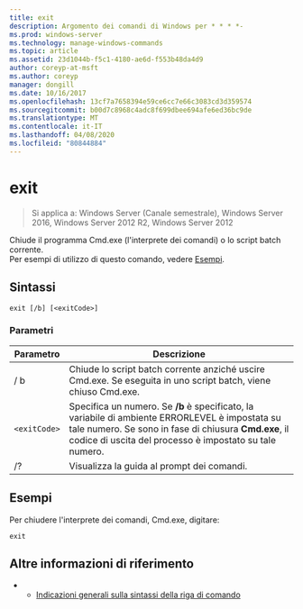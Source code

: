 ```yaml
---
title: exit
description: Argomento dei comandi di Windows per * * * *-
ms.prod: windows-server
ms.technology: manage-windows-commands
ms.topic: article
ms.assetid: 23d1044b-f5c1-4180-ae6d-f553b48da4d9
author: coreyp-at-msft
ms.author: coreyp
manager: dongill
ms.date: 10/16/2017
ms.openlocfilehash: 13cf7a7658394e59ce6cc7e66c3083cd3d359574
ms.sourcegitcommit: b00d7c8968c4adc8f699dbee694afe6ed36bc9de
ms.translationtype: MT
ms.contentlocale: it-IT
ms.lasthandoff: 04/08/2020
ms.locfileid: "80844884"
---
```

# <a name="exit"></a>exit

>Si applica a: Windows Server (Canale semestrale), Windows Server 2016, Windows Server 2012 R2, Windows Server 2012

Chiude il programma Cmd.exe (l'interprete dei comandi) o lo script batch corrente.  
Per esempi di utilizzo di questo comando, vedere [Esempi](#BKMK_examples).  
## <a name="syntax"></a>Sintassi  
```  
exit [/b] [<exitCode>]  
```  
### <a name="parameters"></a>Parametri  

| Parametro  |                                                                                         Descrizione                                                                                          |
|------------|----------------------------------------------------------------------------------------------------------------------------------------------------------------------------------------------|
|     / b     |                                      Chiude lo script batch corrente anziché uscire Cmd.exe. Se eseguita in uno script batch, viene chiuso Cmd.exe.                                      |
| `<exitCode>` | Specifica un numero. Se **/b** è specificato, la variabile di ambiente ERRORLEVEL è impostata su tale numero. Se sono in fase di chiusura **Cmd.exe**, il codice di uscita del processo è impostato su tale numero. |
|     /?     |                                                                             Visualizza la guida al prompt dei comandi.                                                                             |

## <a name="examples"></a><a name=BKMK_examples></a>Esempi  
Per chiudere l'interprete dei comandi, Cmd.exe, digitare:  
```  
exit  
```  
## <a name="additional-references"></a>Altre informazioni di riferimento  
-   - [Indicazioni generali sulla sintassi della riga di comando](command-line-syntax-key.md)  

